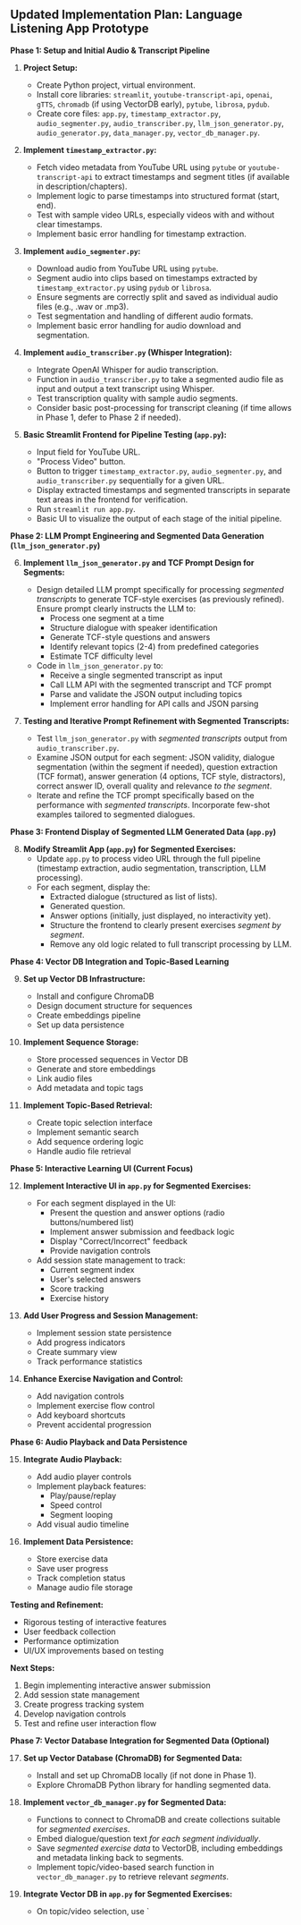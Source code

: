 ## Updated Implementation Plan: Language Listening App Prototype

**Phase 1: Setup and Initial Audio & Transcript Pipeline**

1.  **Project Setup:**
    *   Create Python project, virtual environment.
    *   Install core libraries: `streamlit`, `youtube-transcript-api`, `openai`, `gTTS`, `chromadb` (if using VectorDB early), `pytube`, `librosa`, `pydub`.
    *   Create core files: `app.py`, `timestamp_extractor.py`, `audio_segmenter.py`, `audio_transcriber.py`, `llm_json_generator.py`, `audio_generator.py`, `data_manager.py`, `vector_db_manager.py`.

2.  **Implement `timestamp_extractor.py`:**
    *   Fetch video metadata from YouTube URL using `pytube` or `youtube-transcript-api` to extract timestamps and segment titles (if available in description/chapters).
    *   Implement logic to parse timestamps into structured format (start, end).
    *   Test with sample video URLs, especially videos with and without clear timestamps.
    *   Implement basic error handling for timestamp extraction.

3.  **Implement `audio_segmenter.py`:**
    *   Download audio from YouTube URL using `pytube`.
    *   Segment audio into clips based on timestamps extracted by `timestamp_extractor.py` using `pydub` or `librosa`.
    *   Ensure segments are correctly split and saved as individual audio files (e.g., .wav or .mp3).
    *   Test segmentation and handling of different audio formats.
    *   Implement basic error handling for audio download and segmentation.

4.  **Implement `audio_transcriber.py` (Whisper Integration):**
    *   Integrate OpenAI Whisper for audio transcription.
    *   Function in `audio_transcriber.py` to take a segmented audio file as input and output a text transcript using Whisper.
    *   Test transcription quality with sample audio segments.
    *   Consider basic post-processing for transcript cleaning (if time allows in Phase 1, defer to Phase 2 if needed).

5.  **Basic Streamlit Frontend for Pipeline Testing (`app.py`):**
    *   Input field for YouTube URL.
    *   "Process Video" button.
    *   Button to trigger `timestamp_extractor.py`, `audio_segmenter.py`, and `audio_transcriber.py` sequentially for a given URL.
    *   Display extracted timestamps and segmented transcripts in separate text areas in the frontend for verification.
    *   Run `streamlit run app.py`.
    *   Basic UI to visualize the output of each stage of the initial pipeline.

**Phase 2: LLM Prompt Engineering and Segmented Data Generation (`llm_json_generator.py`)**

6.  **Implement `llm_json_generator.py` and TCF Prompt Design for Segments:**
    *   Design detailed LLM prompt specifically for processing *segmented transcripts* to generate TCF-style exercises (as previously refined).  Ensure prompt clearly instructs the LLM to:
        *   Process one segment at a time
        *   Structure dialogue with speaker identification
        *   Generate TCF-style questions and answers
        *   Identify relevant topics (2-4) from predefined categories
        *   Estimate TCF difficulty level
    *   Code in `llm_json_generator.py` to:
        *   Receive a single segmented transcript as input
        *   Call LLM API with the segmented transcript and TCF prompt
        *   Parse and validate the JSON output including topics
        *   Implement error handling for API calls and JSON parsing

7.  **Testing and Iterative Prompt Refinement with Segmented Transcripts:**
    *   Test `llm_json_generator.py` with *segmented transcripts* output from `audio_transcriber.py`.
    *   Examine JSON output for each segment: JSON validity, dialogue segmentation (within the segment if needed), question extraction (TCF format), answer generation (4 options, TCF style, distractors), correct answer ID, overall quality and relevance *to the segment*.
    *   Iterate and refine the TCF prompt specifically based on the performance with *segmented transcripts*.  Incorporate few-shot examples tailored to segmented dialogues.

**Phase 3: Frontend Display of Segmented LLM Generated Data (`app.py`)**

8.  **Modify Streamlit App (`app.py`) for Segmented Exercises:**
    *   Update `app.py` to process video URL through the full pipeline (timestamp extraction, audio segmentation, transcription, LLM processing).
    *   For each segment, display the:
        *   Extracted dialogue (structured as list of lists).
        *   Generated question.
        *   Answer options (initially, just displayed, no interactivity yet).
        *   Structure the frontend to clearly present exercises *segment by segment*.
        *   Remove any old logic related to full transcript processing by LLM.

**Phase 4: Vector DB Integration and Topic-Based Learning**

9. **Set up Vector DB Infrastructure:**
   - Install and configure ChromaDB
   - Design document structure for sequences
   - Create embeddings pipeline
   - Set up data persistence

10. **Implement Sequence Storage:**
    - Store processed sequences in Vector DB
    - Generate and store embeddings
    - Link audio files
    - Add metadata and topic tags

11. **Implement Topic-Based Retrieval:**
    - Create topic selection interface
    - Implement semantic search
    - Add sequence ordering logic
    - Handle audio file retrieval

**Phase 5: Interactive Learning UI (Current Focus)**

12. **Implement Interactive UI in `app.py` for Segmented Exercises:**
    - For each segment displayed in the UI:
      - Present the question and answer options (radio buttons/numbered list)
      - Implement answer submission and feedback logic
      - Display "Correct/Incorrect" feedback
      - Provide navigation controls
    - Add session state management to track:
      - Current segment index
      - User's selected answers
      - Score tracking
      - Exercise history

13. **Add User Progress and Session Management:**
    - Implement session state persistence
    - Add progress indicators
    - Create summary view
    - Track performance statistics

14. **Enhance Exercise Navigation and Control:**
    - Add navigation controls
    - Implement exercise flow control
    - Add keyboard shortcuts
    - Prevent accidental progression

**Phase 6: Audio Playback and Data Persistence**

15. **Integrate Audio Playback:**
    - Add audio player controls
    - Implement playback features:
      - Play/pause/replay
      - Speed control
      - Segment looping
    - Add visual audio timeline

16. **Implement Data Persistence:**
    - Store exercise data
    - Save user progress
    - Track completion status
    - Manage audio file storage

**Testing and Refinement:**
- Rigorous testing of interactive features
- User feedback collection
- Performance optimization
- UI/UX improvements based on testing

**Next Steps:**
1. Begin implementing interactive answer submission
2. Add session state management
3. Create progress tracking system
4. Develop navigation controls
5. Test and refine user interaction flow

**Phase 7: Vector Database Integration for Segmented Data (Optional)**

17. **Set up Vector Database (ChromaDB) for Segmented Data:**
    *   Install and set up ChromaDB locally (if not done in Phase 1).
    *   Explore ChromaDB Python library for handling segmented data.

18. **Implement `vector_db_manager.py` for Segmented Data:**
    *   Functions to connect to ChromaDB and create collections suitable for *segmented exercises*.
    *   Embed dialogue/question text *for each segment individually*.
    *   Save *segmented exercise data* to VectorDB, including embeddings and metadata linking back to segments.
    *   Implement topic/video-based search function in `vector_db_manager.py` to retrieve relevant *segments*.

19. **Integrate Vector DB in `app.py` for Segmented Exercises:**
    *   On topic/video selection, use `